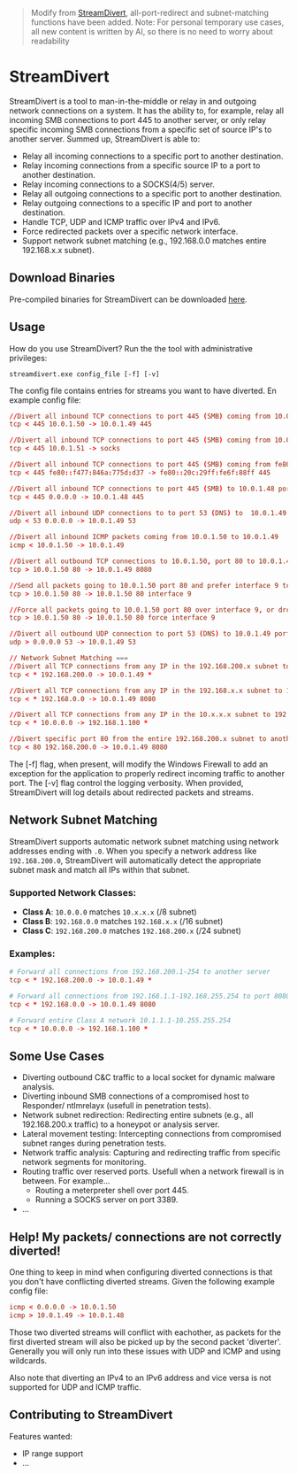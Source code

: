 > Modify from [StreamDivert](https://github.com/jellever/StreamDivert), all-port-redirect and subnet-matching functions have been added. 
> Note: For personal temporary use cases, all new content is written by AI, so there is no need to worry about readability

# StreamDivert

StreamDivert is a tool to man-in-the-middle or relay in and outgoing network connections on a system. It has the ability to, for example, relay all incoming SMB connections to port 445 to another server, or only relay specific incoming SMB connections from a specific set of source IP's to another server. Summed up, StreamDivert is able to:


*  Relay all incoming connections to a specific port to another destination.
*  Relay incoming connections from a specific source IP to a port to another destination.
*  Relay incoming connections to a SOCKS(4/5) server.
*  Relay all outgoing connections to a specific port to another destination.
*  Relay outgoing connections to a specific IP and port to another destination.
*  Handle TCP, UDP and ICMP traffic over IPv4 and IPv6.
*  Force redirected packets over a specific network interface.
*  Support network subnet matching (e.g., 192.168.0.0 matches entire 192.168.x.x subnet).

## Download Binaries
Pre-compiled binaries for StreamDivert can be downloaded [here](https://github.com/jellever/StreamDivert/releases).

## Usage
How do you use StreamDivert? Run the the tool with administrative privileges:

```console
streamdivert.exe config_file [-f] [-v]
```

The config file contains entries for streams you want to have diverted. En example config file:
```conf
//Divert all inbound TCP connections to port 445 (SMB) coming from 10.0.1.50 to 10.0.1.49 port 445
tcp < 445 10.0.1.50 -> 10.0.1.49 445

//Divert all inbound TCP connections to port 445 (SMB) coming from 10.0.1.51 to a local SOCKS server
tcp < 445 10.0.1.51 -> socks

//Divert all inbound TCP connections to port 445 (SMB) coming from fe80::f477:846a:775d:d37 to fe80::20c:29ff:fe6f:88ff port 445
tcp < 445 fe80::f477:846a:775d:d37 -> fe80::20c:29ff:fe6f:88ff 445

//Divert all inbound TCP connections to port 445 (SMB) to 10.0.1.48 port 445
tcp < 445 0.0.0.0 -> 10.0.1.48 445

//Divert all inbound UDP connections to to port 53 (DNS) to  10.0.1.49 port 53
udp < 53 0.0.0.0 -> 10.0.1.49 53

//Divert all inbound ICMP packets coming from 10.0.1.50 to 10.0.1.49
icmp < 10.0.1.50 -> 10.0.1.49

//Divert all outbound TCP connections to 10.0.1.50, port 80 to 10.0.1.49 port 8080
tcp > 10.0.1.50 80 -> 10.0.1.49 8080

//Send all packets going to 10.0.1.50 port 80 and prefer interface 9 to send them. If the interface does not exist or is not up, the packets are send from the default interface.
tcp > 10.0.1.50 80 -> 10.0.1.50 80 interface 9

//Force all packets going to 10.0.1.50 port 80 over interface 9, or drop the packets if the interface does not exist or is not up.
tcp > 10.0.1.50 80 -> 10.0.1.50 80 force interface 9

//Divert all outbound UDP connection to port 53 (DNS) to 10.0.1.49 port 53
udp > 0.0.0.0 53 -> 10.0.1.49 53

// Network Subnet Matching ===
//Divert all TCP connections from any IP in the 192.168.200.x subnet to 10.0.1.49 with port passthrough
tcp < * 192.168.200.0 -> 10.0.1.49 *

//Divert all TCP connections from any IP in the 192.168.x.x subnet to 10.0.1.49 port 8080
tcp < * 192.168.0.0 -> 10.0.1.49 8080

//Divert all TCP connections from any IP in the 10.x.x.x subnet to 192.168.1.100 with port passthrough
tcp < * 10.0.0.0 -> 192.168.1.100 *

//Divert specific port 80 from the entire 192.168.200.x subnet to another server
tcp < 80 192.168.200.0 -> 10.0.1.49 8080
```

The [-f] flag, when present, will modify the Windows Firewall to add an exception for the application to properly redirect incoming traffic to another port.
The [-v] flag control the logging verbosity. When provided, StreamDivert will log details about redirected packets and streams.

## Network Subnet Matching
StreamDivert supports automatic network subnet matching using network addresses ending with `.0`. When you specify a network address like `192.168.200.0`, StreamDivert will automatically detect the appropriate subnet mask and match all IPs within that subnet.

### Supported Network Classes:
- **Class A**: `10.0.0.0` matches `10.x.x.x` (/8 subnet)
- **Class B**: `192.168.0.0` matches `192.168.x.x` (/16 subnet)
- **Class C**: `192.168.200.0` matches `192.168.200.x` (/24 subnet)

### Examples:
```conf
# Forward all connections from 192.168.200.1-254 to another server
tcp < * 192.168.200.0 -> 10.0.1.49 *

# Forward all connections from 192.168.1.1-192.168.255.254 to port 8080
tcp < * 192.168.0.0 -> 10.0.1.49 8080

# Forward entire Class A network 10.1.1.1-10.255.255.254
tcp < * 10.0.0.0 -> 192.168.1.100 *
```

## Some Use Cases
*  Diverting outbound C&C traffic to a local socket for dynamic malware analysis.
*  Diverting inbound SMB connections of a compromised host to Responder/ ntlmrelayx (usefull in penetration tests).
*  Network subnet redirection: Redirecting entire subnets (e.g., all 192.168.200.x traffic) to a honeypot or analysis server.
*  Lateral movement testing: Intercepting connections from compromised subnet ranges during penetration tests.
*  Network traffic analysis: Capturing and redirecting traffic from specific network segments for monitoring.
*  Routing traffic over reserved ports. Usefull when a network firewall is in between. For example...
    *  Routing a meterpreter shell over port 445.
    *  Running a SOCKS server on port 3389.
*  ...

## Help! My packets/ connections are not correctly diverted!
One thing to keep in mind when configuring diverted connections is that you don't have conflicting diverted streams. Given the following example config file:
```conf
icmp < 0.0.0.0 -> 10.0.1.50
icmp > 10.0.1.49 -> 10.0.1.48
```
Those two diverted streams will conflict with eachother, as packets for the first diverted stream will also be picked up by the second packet 'diverter'. Generally you will only run into these issues with UDP and ICMP and using wildcards. 

Also note that diverting an IPv4 to an IPv6 address and vice versa is not supported for UDP and ICMP traffic.
## Contributing to StreamDivert
Features wanted:
*  IP range support
*  ...

